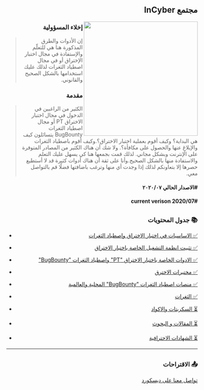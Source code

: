 <h2 dir='rtl' align='right'>مجتمع InCyber</h2>
<img align="right" width="300" height="300" src="https://user-images.githubusercontent.com/61029571/88852176-929acd00-d1f6-11ea-9fa3-b517dbc6d40c.png">
<h3 dir='rtl' align='right'>إخلاء المسؤولية</h3>

> <p dir='rtl' align='right'>إن الأدوات والطرق المذكورة هنا هي للتعلّم والإستفادة  في مجال اختبار الإختراق أو في مجال اصطياد الثغرات لذلك عليك استخدامها بالشكل الصحيح والقانوني.</p>
<h3 dir='rtl' align='right'>مقدمة</h3>

> <p dir='rtl' align='right'> الكثير من الراغبين في الدخول في مجال اختبار الاختراق PT أو مجال اصطياد الثغرات BugBounty يتسائلون كيف هي البداية؟ وكيف أقوم بعملية اختبار الاختراق؟.وكيف أقوم باصطياد الثغرات والإبلاغِ عنها والحصول على مكافأة؟. ولا شك أن هناك الكثير من المصادر المتوفرة على الإنترنت وبشكل مجاني. لذلك قمت بجمعها هنا كي يسهل عليك التعلم والاستفادة منها بالشكل الصحيح.وأنا على ثقة أن هناك أدوات كثيرة قد لا أستطيع حصرها إلا بتعاونكم لذلك إذا وجدت أي منها وترغب باضافتها فضلًا قم بالتواصل معي.</p>
<h4 dir='rtl' align='right'>#الاصدار الحالي ٢٠٢٠/٠٧</h4>
<h4 dir='rtl' align='right'>current verison 2020/07#</h4>

## <h3 dir='rtl' align='right'>📚 جدول المحتويات  </h3>

<p dir='rtl' align='right'> 
  
  - [<p dir='rtl' align='right'> ✅  الاساسيات في اختبار الاختراق واصطياد الثغرات</p>](/assets/basics.md)
  - [<p dir='rtl' align='right'> ✅ تثبيت انظمة التشغيل الخاصة باختبار الاختراق  </p>](/assets/setup.md)
  - [<p dir='rtl' align='right'> ✅ الادوات الخاصة باختبار الاختراق "PT" واصطياد الثغرات "BugBounty" </p>](/assets/tools.md)
  - [<p dir='rtl' align='right'> ✅ مختبرات الاخترق</p>](/assets/labs.md)
  - [<p dir='rtl' align='right'> ✅ منصات اصطياد الثغرات "BugBounty" المحلية والعالمية </p>](/assets/bugbountyplatfrom.md)
  - [<p dir='rtl' align='right'> ✅ الثغرات</p>](/assets/vulns.md)
  - [<p dir='rtl' align='right'>⏳ السكربتات والاكواد</p>](/assets/basics.md)
  - [<p dir='rtl' align='right'>⏳ المقالات و البحوث</p>](/assets/basics.md)
  - [<p dir='rtl' align='right'>⏳ الشهادات الاحترافية</p>](/assets/basics.md)
  
  ---
## <h3 dir='rtl' align='right'>📤 الاقتراحات  </h3>

[<p dir='rtl' align='right'> تواصل معنا على ديسكورد</p>](https://discord.gg/5MtNfwy)
